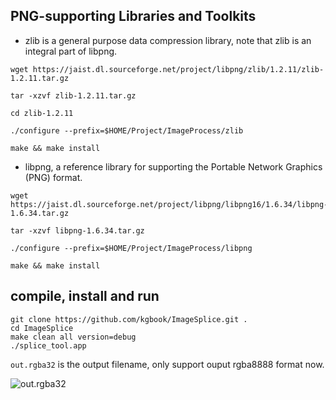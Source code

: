 ## PNG-supporting Libraries and Toolkits

- zlib is a general purpose data compression library, note that zlib is an integral part of libpng.

```
wget https://jaist.dl.sourceforge.net/project/libpng/zlib/1.2.11/zlib-1.2.11.tar.gz

tar -xzvf zlib-1.2.11.tar.gz

cd zlib-1.2.11

./configure --prefix=$HOME/Project/ImageProcess/zlib

make && make install

```

- libpng, a reference library for supporting the Portable Network Graphics (PNG) format.

```
wget https://jaist.dl.sourceforge.net/project/libpng/libpng16/1.6.34/libpng-1.6.34.tar.gz

tar -xzvf libpng-1.6.34.tar.gz 

./configure --prefix=$HOME/Project/ImageProcess/libpng

make && make install
```

## compile, install and run
```
git clone https://github.com/kgbook/ImageSplice.git .
cd ImageSplice
make clean all version=debug
./splice_tool.app
```

`out.rgba32` is the output filename, only support ouput rgba8888 format now.

![out.rgba32](https://github.com/kgbook/ImageSplice/blob/master/res/0.png "out.rgba32")
